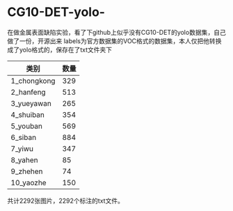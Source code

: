 # CG10-DET-yolo-
在做金属表面缺陷实验，看了下github上似乎没有CG10-DET的yolo数据集，自己做了一份，开源出来
labels为官方数据集的VOC格式的数据集，本人仅把他转换成了yolo格式的，保存在了txt文件夹下

| 类别        | 数量 |
| ----------- | :--- |
| 1_chongkong | 329  |
| 2_hanfeng   | 513  |
| 3_yueyawan  | 265  |
| 4_shuiban   | 354  |
| 5_youban    | 569  |
| 6_siban     | 884  |
| 7_yiwu      | 347  |
| 8_yahen     | 85   |
| 9_zhehen    | 74   |
| 10_yaozhe   | 150  |

共计2292张图片，2292个标注的txt文件。
